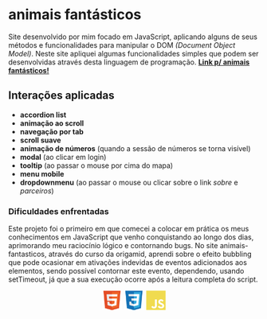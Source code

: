 # animais fantásticos

Site desenvolvido por mim focado em JavaScript, aplicando alguns de seus métodos e funcionalidades para manipular o DOM _(Document Object Model)_. Neste site apliquei algumas funcionalidades simples que podem ser desenvolvidas através desta linguagem de programação.
**[Link p/ animais fantásticos!](https://pedrohenriquesampaionovaes.github.io/animais-fantasticos/)**

## Interações aplicadas

- **accordion list**
- **animação ao scroll**
- **navegação por tab**
- **scroll suave**
- **animação de números** (quando a sessão de números se torna visível)
- **modal** (ao clicar em login)
- **tooltip** (ao passar o mouse por cima do mapa)
- **menu mobile**
- **dropdownmenu** (ao passar o mouse ou clicar sobre o link *sobre* e *parceiros*)

### Dificuldades enfrentadas
Este projeto foi o primeiro em que comecei a colocar em prática os meus conhecimentos em JavaScript que venho conquistando ao longo dos dias, aprimorando meu raciocínio lógico e contornando bugs. No site animais-fantasticos, através do curso da origamid, aprendi sobre o efeito bubbling que pode ocasionar em ativações indevidas de eventos adicionados aos elementos, sendo possível contornar este evento, dependendo, usando setTimeout, já que a sua execução ocorre após a leitura completa do script.

<div align="center"> 
  <img src="https://raw.githubusercontent.com/devicons/devicon/master/icons/html5/html5-original.svg" width="40" title="HTML5">
  <img src="https://raw.githubusercontent.com/devicons/devicon/master/icons/css3/css3-original.svg" width="40" title="CSS3">
  <img src="https://raw.githubusercontent.com/devicons/devicon/master/icons/javascript/javascript-plain.svg" width="40" title="JavaScript">
</div>
